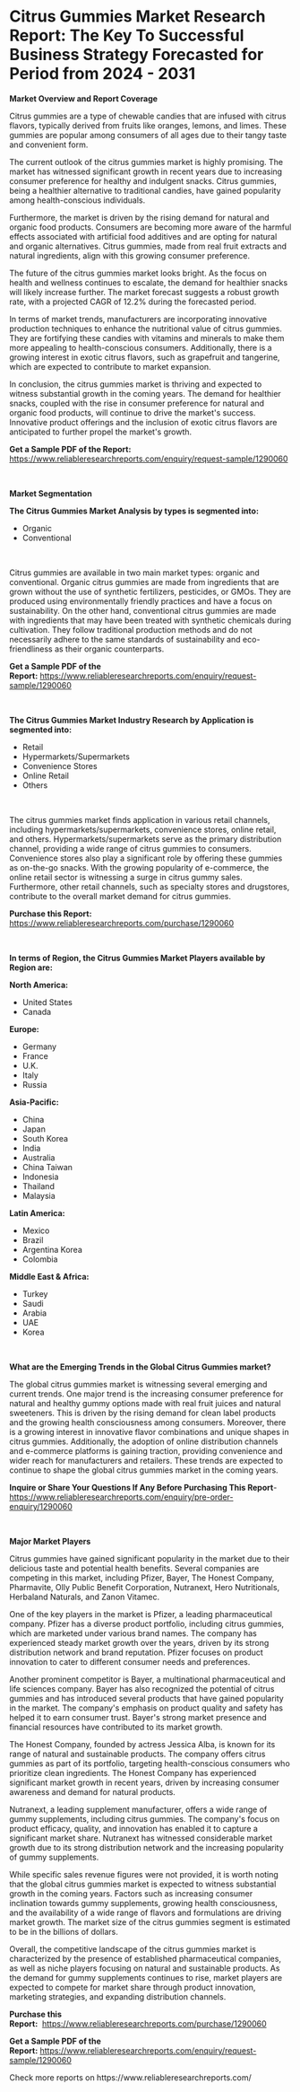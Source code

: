 <p><h1>Citrus Gummies Market Research Report: The Key To Successful Business Strategy Forecasted for Period from 2024 - 2031</h1></p><p><strong>Market Overview and Report Coverage</strong></p>
<p><p>Citrus gummies are a type of chewable candies that are infused with citrus flavors, typically derived from fruits like oranges, lemons, and limes. These gummies are popular among consumers of all ages due to their tangy taste and convenient form.</p><p>The current outlook of the citrus gummies market is highly promising. The market has witnessed significant growth in recent years due to increasing consumer preference for healthy and indulgent snacks. Citrus gummies, being a healthier alternative to traditional candies, have gained popularity among health-conscious individuals.</p><p>Furthermore, the market is driven by the rising demand for natural and organic food products. Consumers are becoming more aware of the harmful effects associated with artificial food additives and are opting for natural and organic alternatives. Citrus gummies, made from real fruit extracts and natural ingredients, align with this growing consumer preference.</p><p>The future of the citrus gummies market looks bright. As the focus on health and wellness continues to escalate, the demand for healthier snacks will likely increase further. The market forecast suggests a robust growth rate, with a projected CAGR of 12.2% during the forecasted period.</p><p>In terms of market trends, manufacturers are incorporating innovative production techniques to enhance the nutritional value of citrus gummies. They are fortifying these candies with vitamins and minerals to make them more appealing to health-conscious consumers. Additionally, there is a growing interest in exotic citrus flavors, such as grapefruit and tangerine, which are expected to contribute to market expansion.</p><p>In conclusion, the citrus gummies market is thriving and expected to witness substantial growth in the coming years. The demand for healthier snacks, coupled with the rise in consumer preference for natural and organic food products, will continue to drive the market's success. Innovative product offerings and the inclusion of exotic citrus flavors are anticipated to further propel the market's growth.</p></p>
<p><strong>Get a Sample PDF of the Report:</strong> <a href="https://www.reliableresearchreports.com/enquiry/request-sample/1290060">https://www.reliableresearchreports.com/enquiry/request-sample/1290060</a></p>
<p>&nbsp;</p>
<p><strong>Market Segmentation</strong></p>
<p><strong>The Citrus Gummies Market Analysis by types is segmented into:</strong></p>
<p><ul><li>Organic</li><li>Conventional</li></ul></p>
<p>&nbsp;</p>
<p><p>Citrus gummies are available in two main market types: organic and conventional. Organic citrus gummies are made from ingredients that are grown without the use of synthetic fertilizers, pesticides, or GMOs. They are produced using environmentally friendly practices and have a focus on sustainability. On the other hand, conventional citrus gummies are made with ingredients that may have been treated with synthetic chemicals during cultivation. They follow traditional production methods and do not necessarily adhere to the same standards of sustainability and eco-friendliness as their organic counterparts.</p></p>
<p><strong>Get a Sample PDF of the Report:</strong>&nbsp;<a href="https://www.reliableresearchreports.com/enquiry/request-sample/1290060">https://www.reliableresearchreports.com/enquiry/request-sample/1290060</a></p>
<p>&nbsp;</p>
<p><strong>The Citrus Gummies Market Industry Research by Application is segmented into:</strong></p>
<p><ul><li>Retail</li><li>Hypermarkets/Supermarkets</li><li>Convenience Stores</li><li>Online Retail</li><li>Others</li></ul></p>
<p>&nbsp;</p>
<p><p>The citrus gummies market finds application in various retail channels, including hypermarkets/supermarkets, convenience stores, online retail, and others. Hypermarkets/supermarkets serve as the primary distribution channel, providing a wide range of citrus gummies to consumers. Convenience stores also play a significant role by offering these gummies as on-the-go snacks. With the growing popularity of e-commerce, the online retail sector is witnessing a surge in citrus gummy sales. Furthermore, other retail channels, such as specialty stores and drugstores, contribute to the overall market demand for citrus gummies.</p></p>
<p><strong>Purchase this Report:</strong>&nbsp; <a href="https://www.reliableresearchreports.com/purchase/1290060">https://www.reliableresearchreports.com/purchase/1290060</a></p>
<p>&nbsp;</p>
<p><strong>In terms of Region, the Citrus Gummies Market Players available by Region are:</strong></p>
<p>
    <p> <strong> North America: </strong>
        <ul>
            <li>United States</li>
            <li>Canada</li>
        </ul>
        </p> 
    <p> <strong> Europe: </strong>
        <ul>
            <li>Germany</li>
            <li>France</li>
            <li>U.K.</li>
            <li>Italy</li>
            <li>Russia</li>
        </ul>
        </p> 
    <p> <strong> Asia-Pacific: </strong>
        <ul>
            <li>China</li>
            <li>Japan</li>
            <li>South Korea</li>
            <li>India</li>
            <li>Australia</li>
            <li>China Taiwan</li>
            <li>Indonesia</li>
            <li>Thailand</li>
            <li>Malaysia</li>
        </ul>
        </p> 
    <p> <strong> Latin America: </strong>
        <ul>
            <li>Mexico</li>
            <li>Brazil</li>
            <li>Argentina Korea</li>
            <li>Colombia</li>
        </ul>
        </p> 
    <p> <strong> Middle East & Africa: </strong>
        <ul>
            <li>Turkey</li>
            <li>Saudi</li>
            <li>Arabia</li>
            <li>UAE</li>
            <li>Korea</li>
        </ul>
    </p>
    </p>
<p>&nbsp;</p>
<p><strong>What are the Emerging Trends in the Global Citrus Gummies market?</strong></p>
<p><p>The global citrus gummies market is witnessing several emerging and current trends. One major trend is the increasing consumer preference for natural and healthy gummy options made with real fruit juices and natural sweeteners. This is driven by the rising demand for clean label products and the growing health consciousness among consumers. Moreover, there is a growing interest in innovative flavor combinations and unique shapes in citrus gummies. Additionally, the adoption of online distribution channels and e-commerce platforms is gaining traction, providing convenience and wider reach for manufacturers and retailers. These trends are expected to continue to shape the global citrus gummies market in the coming years.</p></p>
<p><strong>Inquire or Share Your Questions If Any Before Purchasing This Report</strong>- <a href="https://www.reliableresearchreports.com/enquiry/pre-order-enquiry/1290060">https://www.reliableresearchreports.com/enquiry/pre-order-enquiry/1290060</a></p>
<p>&nbsp;</p>
<p><strong>Major Market Players</strong></p>
<p><p>Citrus gummies have gained significant popularity in the market due to their delicious taste and potential health benefits. Several companies are competing in this market, including Pfizer, Bayer, The Honest Company, Pharmavite, Olly Public Benefit Corporation, Nutranext, Hero Nutritionals, Herbaland Naturals, and Zanon Vitamec. </p><p>One of the key players in the market is Pfizer, a leading pharmaceutical company. Pfizer has a diverse product portfolio, including citrus gummies, which are marketed under various brand names. The company has experienced steady market growth over the years, driven by its strong distribution network and brand reputation. Pfizer focuses on product innovation to cater to different consumer needs and preferences.</p><p>Another prominent competitor is Bayer, a multinational pharmaceutical and life sciences company. Bayer has also recognized the potential of citrus gummies and has introduced several products that have gained popularity in the market. The company's emphasis on product quality and safety has helped it to earn consumer trust. Bayer's strong market presence and financial resources have contributed to its market growth.</p><p>The Honest Company, founded by actress Jessica Alba, is known for its range of natural and sustainable products. The company offers citrus gummies as part of its portfolio, targeting health-conscious consumers who prioritize clean ingredients. The Honest Company has experienced significant market growth in recent years, driven by increasing consumer awareness and demand for natural products.</p><p>Nutranext, a leading supplement manufacturer, offers a wide range of gummy supplements, including citrus gummies. The company's focus on product efficacy, quality, and innovation has enabled it to capture a significant market share. Nutranext has witnessed considerable market growth due to its strong distribution network and the increasing popularity of gummy supplements.</p><p>While specific sales revenue figures were not provided, it is worth noting that the global citrus gummies market is expected to witness substantial growth in the coming years. Factors such as increasing consumer inclination towards gummy supplements, growing health consciousness, and the availability of a wide range of flavors and formulations are driving market growth. The market size of the citrus gummies segment is estimated to be in the billions of dollars.</p><p>Overall, the competitive landscape of the citrus gummies market is characterized by the presence of established pharmaceutical companies, as well as niche players focusing on natural and sustainable products. As the demand for gummy supplements continues to rise, market players are expected to compete for market share through product innovation, marketing strategies, and expanding distribution channels.</p></p>
<p><strong>Purchase this Report:</strong>&nbsp;&nbsp;<a href="https://www.reliableresearchreports.com/purchase/1290060">https://www.reliableresearchreports.com/purchase/1290060</a></p>
<p></p>
<p><strong>Get a Sample PDF of the Report:</strong>&nbsp;<a href="https://www.reliableresearchreports.com/enquiry/request-sample/1290060">https://www.reliableresearchreports.com/enquiry/request-sample/1290060</a></p>
<p>Check more reports on https://www.reliableresearchreports.com/</p>